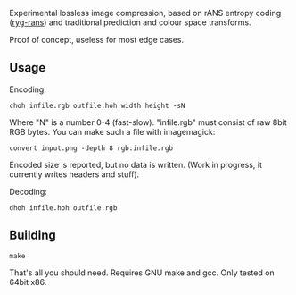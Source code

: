 Experimental lossless image compression, based on rANS entropy coding ([ryg-rans](https://github.com/rygorous/ryg_rans)) and traditional prediction and colour space transforms.

Proof of concept, useless for most edge cases.

## Usage
Encoding:
```
choh infile.rgb outfile.hoh width height -sN
```
Where "N" is a number 0-4 (fast-slow).
"infile.rgb" must consist of raw 8bit RGB bytes.
You can make such a file with imagemagick:
```
convert input.png -depth 8 rgb:infile.rgb
```
Encoded size is reported, but no data is written. (Work in progress, it currently writes headers and stuff).

Decoding:
```
dhoh infile.hoh outfile.rgb
```

## Building

```
make
```

That's all you should need. Requires GNU make and gcc.
Only tested on 64bit x86.
